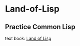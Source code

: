 # Land-of-Lisp

## Practice Common Lisp
text book: [Land of Lisp](https://www.amazon.co.jp/Land-Lisp-M-D-ConradBarski/dp/4873115876)
